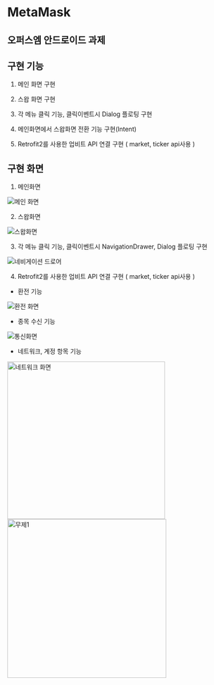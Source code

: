 
# MetaMask

## 오퍼스엠 안드로이드 과제

## 구현 기능 

 1. 메인 화면 구현

 2. 스왑 화면 구현

 3. 각 메뉴 클릭 기능, 클릭이벤트시 Dialog 플로팅 구현 

 4. 메인화면에서 스왑화면 전환 기능 구현(Intent)

 5. Retrofit2를 사용한 업비트 API 연결 구현 ( market, ticker api사용 ) 

## 구현 화면

  1. 메인화면 

  ![메인 화면](https://user-images.githubusercontent.com/91662551/228455390-31831340-dd00-48f4-9347-a04da227fb04.png)
  
  
  2. 스왑화면
  
  
  ![스왑화면 ](https://user-images.githubusercontent.com/91662551/228456663-3eba41a0-3b1e-43bc-a08b-c0cfb4655f19.png)

  3. 각 메뉴 클릭 기능, 클릭이벤트시 NavigationDrawer, Dialog 플로팅 구현 

  
  ![네비게이션 드로어](https://user-images.githubusercontent.com/91662551/228457025-6bcf2ff4-5007-485c-823b-cec2fbfd45f9.png)


  4. Retrofit2를 사용한 업비트 API 연결 구현 ( market, ticker api사용 ) 

  - 환전 기능
  
  ![환전 화면](https://user-images.githubusercontent.com/91662551/228457166-dffea2a9-884c-401e-9320-65411ad84a34.png)

  - 종목 수신 기능
  
  ![통신화면](https://user-images.githubusercontent.com/91662551/228457150-9ddd28a7-4e22-4ae1-91ca-2d47c85cbe89.png)  


 - 네트워크, 계정 항목 기능

<img width="358" alt="네트워크 화면" src="https://user-images.githubusercontent.com/91662551/228544858-567df652-a419-4d20-9736-e5870c650781.png">


 <img width="361" alt="무제1" src="https://user-images.githubusercontent.com/91662551/228545233-db6dfee9-46d3-4b6a-ae6b-62d55def7e02.png">

